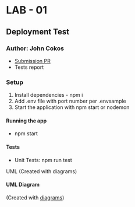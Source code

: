 # LAB - 01

## Deployment Test

### Author: John Cokos

- [Submission PR](https://github.com/brandenge/server-deployment-practice/pull/1)
- Tests report

### Setup

1) Install dependencies - npm i
2) Add .env file with port number per .envsample
3) Start the application with npm start or nodemon

#### Running the app

- npm start

#### Tests

- Unit Tests: npm run test

UML
(Created with diagrams)

#### UML Diagram



(Created with [diagrams](https://app.diagrams.net/))
